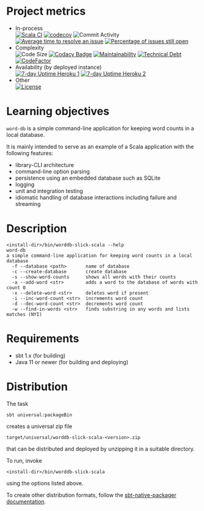 # Project metrics

- In-process  
  [![Scala CI](https://img.shields.io/github/workflow/status/LoyolaChicagoCode/worddb-slick-scala/Scala%20CI)](https://github.com/LoyolaChicagoCode/worddb-slick-scala/actions)
  [![codecov](https://img.shields.io/codecov/c/github/LoyolaChicagoCode/worddb-slick-scala)](https://codecov.io/gh/LoyolaChicagoCode/worddb-slick-scala)
  ![Commit Activity](https://img.shields.io/github/commit-activity/m/LoyolaChicagoCode/worddb-slick-scala)
  [![Average time to resolve an issue](http://isitmaintained.com/badge/resolution/LoyolaChicagoCode/worddb-slick-scala.svg)](http://isitmaintained.com/project/LoyolaChicagoCode/worddb-slick-scala "Average time to resolve an issue")
  [![Percentage of issues still open](http://isitmaintained.com/badge/open/LoyolaChicagoCode/worddb-slick-scala.svg)](http://isitmaintained.com/project/LoyolaChicagoCode/worddb-slick-scala "Percentage of issues still open")
- Complexity  
  ![Code Size](https://img.shields.io/github/languages/code-size/LoyolaChicagoCode/worddb-slick-scala)
  [![Codacy Badge](https://img.shields.io/codacy/grade/20f5854f50c94a448968683ad33a687f)](https://www.codacy.com/gh/LoyolaChicagoCode/worddb-slick-scala/dashboard?utm_source=github.com&amp;utm_medium=referral&amp;utm_content=LoyolaChicagoCode/worddb-slick-scala&amp;utm_campaign=Badge_Grade)
  [![Maintainability](https://img.shields.io/codeclimate/maintainability/LoyolaChicagoCode/worddb-slick-scala)](https://codeclimate.com/github/LoyolaChicagoCode/worddb-slick-scala/maintainability)
  [![Technical Debt](https://img.shields.io/codeclimate/tech-debt/LoyolaChicagoCode/worddb-slick-scala)](https://codeclimate.com/github/LoyolaChicagoCode/worddb-slick-scala/trends/technical_debt)
  [![CodeFactor](https://img.shields.io/codefactor/grade/github/LoyolaChicagoCode/worddb-slick-scala)](https://www.codefactor.io/repository/github/LoyolaChicagoCode/worddb-slick-scala)
- Availability (by deployed instance)  
  [![7-day Uptime Heroku 1](https://img.shields.io/uptimerobot/ratio/7/m786446600-5f6dd44ec992b32e992b9a4e)](https://laufer-primechecker.herokuapp.com/)
  [![7-day Uptime Heroku 2](https://img.shields.io/uptimerobot/ratio/7/m786446601-60eff8d20cb712ba914e71bb)](https://laufer-primechecker2.herokuapp.com/)
- Other  
  [![License](http://img.shields.io/:license-mit-blue.svg)](http://doge.mit-license.org)

# Learning objectives

`word-db` is a simple command-line application for keeping word counts in a local database.

It is mainly intended to serve as an example of a Scala application with the following features:

- library-CLI architecture
- command-line option parsing
- persistence using an embedded database such as SQLite
- logging
- unit and integration testing
- idiomatic handling of database interactions including failure and streaming

# Description

```
<install-dir>/bin/worddb-slick-scala --help
word-db
a simple command-line application for keeping word counts in a local database
  -f --database <path>       name of database
  -c --create-database       create database
  -s --show-word-counts      shows all words with their counts
  -a --add-word <str>        adds a word to the database of words with count 0
  -x --delete-word <str>     deletes word if present
  -i --inc-word-count <str>  increments word count
  -d --dec-word-count <str>  decrements word count
  -w --find-in-words <str>   finds substring in any words and lists matches (NYI)
```

# Requirements

- sbt 1.x (for building)
- Java 11 or newer  (for building and deploying)

# Distribution

The task

```sbt universal:packageBin```

creates a universal zip file

```target/universal/worddb-slick-scala-<version>.zip```

that can be distributed and deployed by unzipping it in a suitable directory. 

To run, invoke

```<install-dir>/bin/worddb-slick-scala```

using the options listed above.

To create other distribution formats, follow the [sbt-native-packager documentation](https://www.scala-sbt.org/sbt-native-packager/gettingstarted.html#packaging-formats).
